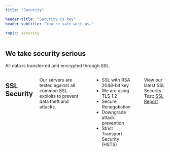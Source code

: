 ```yaml
---
title: "Security"

header-title: "Security is key"
header-subtitle: "You're safe with us."

topic: security
---
```


<section class="process center">
  <h1>We take security serious</h1>
  <p>All data is transferred and encrypted through SSL.</p>

  <div class="row trails">
    <div class="large-4 columns trail">
      <h1>SSL Security</h1>
      <p>Our servers are tested against all common SSL exploits to prevent data theft and attacks.</p>
      <hr>
      <ul>
        <li>SSL with RSA 2048-bit key</li>
        <li>We are using TLS 1.2</li>
        <li>Secure Renegotiation</li>
        <li>Downgrade attack prevention</li>
        <li>Strict Transport Security (HSTS)</li>
      </ul>
      <hr>
      <p>View our latest SSL Security Test: <a target="_new" href="https://www.ssllabs.com/ssltest/analyze.html?d=astromo.io&latest">SSL Report</a></p>
    </div>
    <div class="large-8 columns trail">
      <img src="{{assets}}/ssltest.png" alt="">
    </div>
  </div>
</section>
